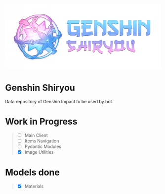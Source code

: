 ![Logo](https://raw.githubusercontent.com/reko-beep/genshin-shiryou/master/logo.png)

# Genshin Shiryou

Data repository of Genshin Impact to be used by bot.

# Work in Progress

> * [ ] Main Client
> * [ ] Items Navigation
> * [ ] Pydantic Modules
> * [X] Image Utilities

# Models done

> * [X] Materials
